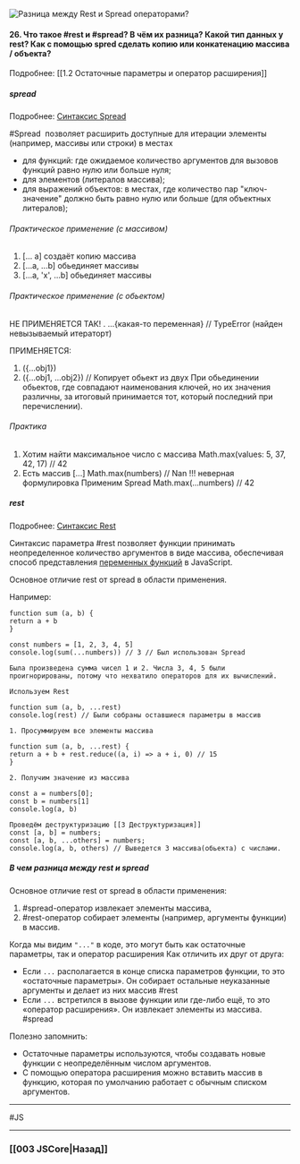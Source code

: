 ![Разница между Rest и Spread операторами?](https://youtu.be/w-vUj0gHGgg?t=183)

#### 26. Что такое #rest и #spread? В чём их разница? Какой тип данных у rest? Как с помощью spred сделать копию или конкатенацию массива / объекта?  
Подробнее: [[1.2 Остаточные параметры и оператор расширения]]
##### spread
Подробнее: [Синтаксис Spread](https://developer.mozilla.org/ru/docs/Web/JavaScript/Reference/Operators/Spread_syntax)

#Spread  позволяет расширить доступные для итерации элементы (например, массивы или строки) в местах

-   для функций: где ожидаемое количество аргументов для вызовов функций равно нулю или больше нуля;
-   для элементов (литералов массива);
-   для выражений объектов: в местах, где количество пар "ключ-значение" должно быть равно нулю или больше (для объектных литералов);

###### Практическое применение (с массивом)
	
1.  [... a] создаёт копию массива
2.  [...a, ...b] обьединяет массивы
3.  [...a, 'x', ...b] обьединяет массивы

###### Практическое применение (с обьектом)

НЕ ПРИМЕНЯЕТСЯ ТАК!
. ...{какая-то переменная} // TypeError (найден невызываемый итераторт)

ПРИМЕНЯЕТСЯ:
1. ({...obj1}) 
2. ({...obj1, ...obj2})  // Копирует обьект из двух
	При обьединении обьектов, где совпадают наименования ключей, но их значения различны, за итоговый принимается тот, который последний при перечислении).

###### Практика

1. Хотим найти максимальное число с массива
Math.max(values: 5, 37, 42, 17) // 42
2. Есть массив [...] 
	Math.max(numbers) // Nan      !!! неверная формулировка
	Применим Spread
	Math.max(...numbers) // 42

##### rest
Подробнее: [Синтаксис Rest](https://developer.mozilla.org/en-US/docs/Web/JavaScript/Reference/Functions/rest_parameters)

Синтаксис параметра #rest позволяет функции принимать неопределенное количество аргументов в виде массива, обеспечивая способ представления [переменных функций](https://en.wikipedia.org/wiki/Variadic_function) в JavaScript.

Основное отличие rest от spread в области применения.

Например:
~~~
function sum (a, b) {
return a + b
}

const numbers = [1, 2, 3, 4, 5]
console.log(sum(...numbers)) // 3 // Был использован Spread 

Была произведена сумма чисел 1 и 2. Числа 3, 4, 5 были проигнорированы, потому что нехватило операторов для их вычислений.

Используем Rest

function sum (a, b, ...rest)
console.log(rest) // Были собраны оставшиеся параметры в массив

1. Просуммируем все элементы массива

function sum (a, b, ...rest) {
return a + b + rest.reduce((a, i) => a + i, 0) // 15
}

2. Получим значение из массива

const a = numbers[0];
const b = numbers[1]
console.log(a, b)

Проведём деструктуризацию [[3 Деструктуризация]]
const [a, b] = numbers;
const [a, b, ...others] = numbers;
console.log(a, b, others) // Выведется 3 массива(обьекта) с числами.
~~~

##### В чем разница между rest и spread

Основное отличие rest от spread в области применения:
1.  #spread-оператор извлекает элементы массива,
2.  #rest-оператор собирает элементы (например, аргументы функции) в массив.

Когда мы видим `"..."` в коде, это могут быть как остаточные параметры, так и оператор расширения
Как отличить их друг от друга:

-   Если `...` располагается в конце списка параметров функции, то это «остаточные параметры». Он собирает остальные неуказанные аргументы и делает из них массив #rest
-   Если `...` встретился в вызове функции или где-либо ещё, то это «оператор расширения». Он извлекает элементы из массива. #spread

Полезно запомнить:
-   Остаточные параметры используются, чтобы создавать новые функции с неопределённым числом аргументов.
-   С помощью оператора расширения можно вставить массив в функцию, которая по умолчанию работает с обычным списком аргументов.



___
 #JS 

___

### [[003 JSCore|Назад]]